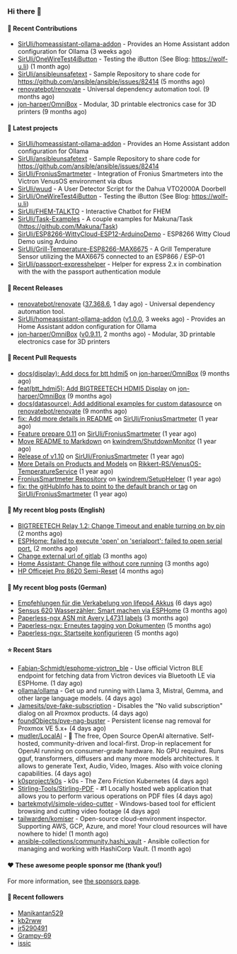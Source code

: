 ### Hi there 👋

#### 👷 Recent Contributions

- [SirUli/homeassistant-ollama-addon](https://github.com/SirUli/homeassistant-ollama-addon) - Provides an Home Assistant addon configuration for Ollama (3 weeks ago)
- [SirUli/OneWireTest4iButton](https://github.com/SirUli/OneWireTest4iButton) - Testing the iButton (See Blog: https://wolf-u.li) (1 month ago)
- [SirUli/ansibleunsafetext](https://github.com/SirUli/ansibleunsafetext) - Sample Repository to share code for https://github.com/ansible/ansible/issues/82414 (5 months ago)
- [renovatebot/renovate](https://github.com/renovatebot/renovate) - Universal dependency automation tool. (9 months ago)
- [jon-harper/OmniBox](https://github.com/jon-harper/OmniBox) - Modular, 3D printable electronics case for 3D printers (9 months ago)

#### 🌱 Latest projects

- [SirUli/homeassistant-ollama-addon](https://github.com/SirUli/homeassistant-ollama-addon) - Provides an Home Assistant addon configuration for Ollama
- [SirUli/ansibleunsafetext](https://github.com/SirUli/ansibleunsafetext) - Sample Repository to share code for https://github.com/ansible/ansible/issues/82414
- [SirUli/FroniusSmartmeter](https://github.com/SirUli/FroniusSmartmeter) - Integration of Fronius Smartmeters into the Victron VenusOS environment via dbus
- [SirUli/wuud](https://github.com/SirUli/wuud) - A User Detector Script for the Dahua VTO2000A Doorbell
- [SirUli/OneWireTest4iButton](https://github.com/SirUli/OneWireTest4iButton) - Testing the iButton (See Blog: https://wolf-u.li)
- [SirUli/FHEM-TALKTO](https://github.com/SirUli/FHEM-TALKTO) - Interactive Chatbot for FHEM
- [SirUli/Task-Examples](https://github.com/SirUli/Task-Examples) - A couple examples for Makuna/Task (https://github.com/Makuna/Task)
- [SirUli/ESP8266-WittyCloud-ESP12-ArduinoDemo](https://github.com/SirUli/ESP8266-WittyCloud-ESP12-ArduinoDemo) - ESP8266 Witty Cloud Demo using Arduino
- [SirUli/Grill-Temperature-ESP8266-MAX6675](https://github.com/SirUli/Grill-Temperature-ESP8266-MAX6675) - A Grill Temperature Sensor utilizing the MAX6675 connected to an ESP866 / ESP-01
- [SirUli/passport-expresshelper](https://github.com/SirUli/passport-expresshelper) - Helper for express 2.x in combination with the with the passport authentication module

#### 🔭 Recent Releases

- [renovatebot/renovate](https://github.com/renovatebot/renovate) ([37.368.6](https://github.com/renovatebot/renovate/releases/tag/37.368.6), 1 day ago) - Universal dependency automation tool.
- [SirUli/homeassistant-ollama-addon](https://github.com/SirUli/homeassistant-ollama-addon) ([v1.0.0](https://github.com/SirUli/homeassistant-ollama-addon/releases/tag/v1.0.0), 3 weeks ago) - Provides an Home Assistant addon configuration for Ollama
- [jon-harper/OmniBox](https://github.com/jon-harper/OmniBox) ([v0.9.11](https://github.com/jon-harper/OmniBox/releases/tag/v0.9.11), 2 months ago) - Modular, 3D printable electronics case for 3D printers

#### 🔨 Recent Pull Requests

- [docs(display): Add docs for btt hdmi5](https://github.com/jon-harper/OmniBox/pull/129) on [jon-harper/OmniBox](https://github.com/jon-harper/OmniBox) (9 months ago)
- [feat(btt_hdmi5): Add BIGTREETECH HDMI5 Display](https://github.com/jon-harper/OmniBox/pull/128) on [jon-harper/OmniBox](https://github.com/jon-harper/OmniBox) (9 months ago)
- [docs(datasource): Add additional examples for custom datasource](https://github.com/renovatebot/renovate/pull/23558) on [renovatebot/renovate](https://github.com/renovatebot/renovate) (9 months ago)
- [fix: Add more details in README](https://github.com/SirUli/FroniusSmartmeter/pull/12) on [SirUli/FroniusSmartmeter](https://github.com/SirUli/FroniusSmartmeter) (1 year ago)
- [Feature prepare 0.11](https://github.com/SirUli/FroniusSmartmeter/pull/11) on [SirUli/FroniusSmartmeter](https://github.com/SirUli/FroniusSmartmeter) (1 year ago)
- [Move README to Markdown](https://github.com/kwindrem/ShutdownMonitor/pull/3) on [kwindrem/ShutdownMonitor](https://github.com/kwindrem/ShutdownMonitor) (1 year ago)
- [Release of v1.10](https://github.com/SirUli/FroniusSmartmeter/pull/7) on [SirUli/FroniusSmartmeter](https://github.com/SirUli/FroniusSmartmeter) (1 year ago)
- [More Details on Products and Models](https://github.com/Rikkert-RS/VenusOS-TemperatureService/pull/2) on [Rikkert-RS/VenusOS-TemperatureService](https://github.com/Rikkert-RS/VenusOS-TemperatureService) (1 year ago)
- [FroniusSmartmeter Repository](https://github.com/kwindrem/SetupHelper/pull/31) on [kwindrem/SetupHelper](https://github.com/kwindrem/SetupHelper) (1 year ago)
- [fix: the gitHubInfo has to point to the default branch or tag](https://github.com/SirUli/FroniusSmartmeter/pull/4) on [SirUli/FroniusSmartmeter](https://github.com/SirUli/FroniusSmartmeter) (1 year ago)

#### 📜 My recent blog posts (English)

- [BIGTREETECH Relay 1.2: Change Timeout and enable turning on by pin](https://wolf-u.li/en/bigtreetech-relay-1.2-change-timeout-and-enable-turning-on-by-pin) (2 months ago)
- [ESPHome: failed to execute &#39;open&#39; on &#39;serialport&#39;: failed to open serial port.](https://wolf-u.li/esphome-failed-to-execute-open-on-serialport-failed-to-open-serial-port/) (2 months ago)
- [Change external url of gitlab](https://wolf-u.li/en/change-external-url-of-gitlab/) (3 months ago)
- [Home Assistant: Change file without core running](https://wolf-u.li/en/homeassistant-change-file-without-core-running/) (3 months ago)
- [HP Officejet Pro 8620 Semi-Reset](https://wolf-u.li/hp-officejet-pro-8620-semi-reset/) (4 months ago)

#### 📜 My recent blog posts (German)

- [Empfehlungen für die Verkabelung von lifepo4 Akkus](https://wolf-u.li/empfehlungen-fuer-die-verkabelung-von-lifepo4-akkus/) (6 days ago)
- [Sensus 620 Wasserzähler: Smart machen via ESPHome](https://wolf-u.li/sensus-620-wasserzaehler-smart-machen/) (3 months ago)
- [Paperless-ngx ASN mit Avery L4731 labels](https://wolf-u.li/paperless-ngx-asn-mit-avery-l4731-labels/) (3 months ago)
- [Paperless-ngx: Erneutes tagging von Dokumenten](https://wolf-u.li/paperless-ngx-erneutes-tagging-von-dokumenten/) (5 months ago)
- [Paperless-ngx: Startseite konfigurieren](https://wolf-u.li/paperless-ngx-startseite-konfigurieren/) (5 months ago)

#### ⭐ Recent Stars

- [Fabian-Schmidt/esphome-victron_ble](https://github.com/Fabian-Schmidt/esphome-victron_ble) - Use official Victron BLE endpoint for fetching data from Victron devices via Bluetooth LE via ESPHome. (1 day ago)
- [ollama/ollama](https://github.com/ollama/ollama) - Get up and running with Llama 3, Mistral, Gemma, and other large language models. (4 days ago)
- [Jamesits/pve-fake-subscription](https://github.com/Jamesits/pve-fake-subscription) - Disables the &#34;No valid subscription&#34; dialog on all Proxmox products. (4 days ago)
- [foundObjects/pve-nag-buster](https://github.com/foundObjects/pve-nag-buster) - Persistent license nag removal for Proxmox VE 5.x&#43; (4 days ago)
- [mudler/LocalAI](https://github.com/mudler/LocalAI) - :robot: The free, Open Source OpenAI alternative. Self-hosted, community-driven and local-first. Drop-in replacement for OpenAI running on consumer-grade hardware. No GPU required. Runs gguf, transformers, diffusers and many more models architectures. It allows to generate Text, Audio, Video, Images. Also with voice cloning capabilities. (4 days ago)
- [k0sproject/k0s](https://github.com/k0sproject/k0s) - k0s - The Zero Friction Kubernetes (4 days ago)
- [Stirling-Tools/Stirling-PDF](https://github.com/Stirling-Tools/Stirling-PDF) - #1 Locally hosted web application that allows you to perform various operations on PDF files (4 days ago)
- [bartekmotyl/simple-video-cutter](https://github.com/bartekmotyl/simple-video-cutter) - Windows-based tool for efficient browsing and cutting video footage (4 days ago)
- [tailwarden/komiser](https://github.com/tailwarden/komiser) - Open-source cloud-environment inspector. Supporting AWS, GCP, Azure, and more! Your cloud resources will have nowhere to hide! (1 month ago)
- [ansible-collections/community.hashi_vault](https://github.com/ansible-collections/community.hashi_vault) - Ansible collection for managing and working with HashiCorp Vault. (1 month ago)

#### ❤️ These awesome people sponsor me (thank you!)


For more information, see [the sponsors page](https://github.com/sponsors/SirUli/).

#### 👯 Recent followers

- [Manikantan529](https://github.com/Manikantan529)
- [kb2rww](https://github.com/kb2rww)
- [jr5290491](https://github.com/jr5290491)
- [Grampy-69](https://github.com/Grampy-69)
- [issic](https://github.com/issic)
